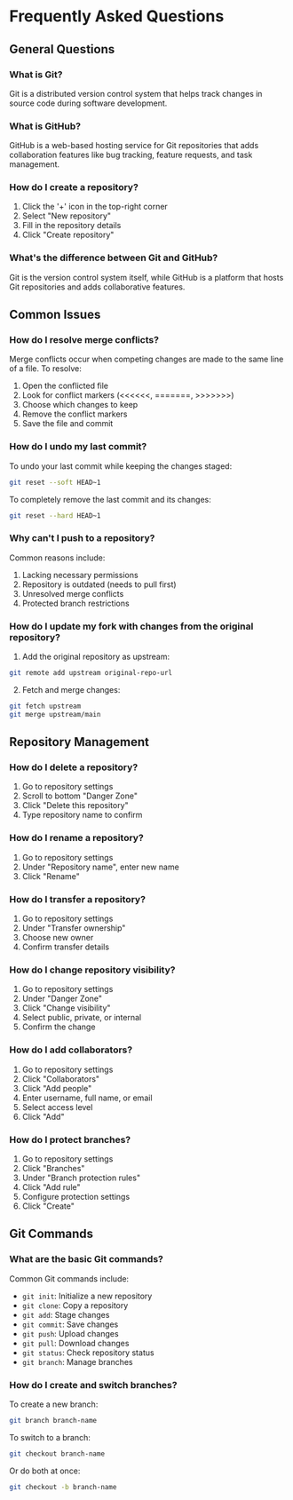 # Frequently Asked Questions

## General Questions

### What is Git?
Git is a distributed version control system that helps track changes in source code during software development.

### What is GitHub?
GitHub is a web-based hosting service for Git repositories that adds collaboration features like bug tracking, feature requests, and task management.

### How do I create a repository?
1. Click the '+' icon in the top-right corner
2. Select "New repository"
3. Fill in the repository details
4. Click "Create repository"

### What's the difference between Git and GitHub?
Git is the version control system itself, while GitHub is a platform that hosts Git repositories and adds collaborative features.

## Common Issues

### How do I resolve merge conflicts?
Merge conflicts occur when competing changes are made to the same line of a file. To resolve:
1. Open the conflicted file
2. Look for conflict markers (<<<<<<, =======, >>>>>>>)
3. Choose which changes to keep
4. Remove the conflict markers
5. Save the file and commit

### How do I undo my last commit?
To undo your last commit while keeping the changes staged:
```bash
git reset --soft HEAD~1
```

To completely remove the last commit and its changes:
```bash
git reset --hard HEAD~1
```

### Why can't I push to a repository?
Common reasons include:
1. Lacking necessary permissions
2. Repository is outdated (needs to pull first)
3. Unresolved merge conflicts
4. Protected branch restrictions

### How do I update my fork with changes from the original repository?
1. Add the original repository as upstream:
```bash
git remote add upstream original-repo-url
```
2. Fetch and merge changes:
```bash
git fetch upstream
git merge upstream/main
```
## Repository Management

### How do I delete a repository?
1. Go to repository settings
2. Scroll to bottom "Danger Zone"
3. Click "Delete this repository"
4. Type repository name to confirm

### How do I rename a repository?
1. Go to repository settings
2. Under "Repository name", enter new name
3. Click "Rename"

### How do I transfer a repository?
1. Go to repository settings
2. Under "Transfer ownership"
3. Choose new owner
4. Confirm transfer details
### How do I change repository visibility?
1. Go to repository settings
2. Under "Danger Zone"
3. Click "Change visibility"
4. Select public, private, or internal
5. Confirm the change

### How do I add collaborators?
1. Go to repository settings
2. Click "Collaborators"
3. Click "Add people"
4. Enter username, full name, or email
5. Select access level
6. Click "Add"

### How do I protect branches?
1. Go to repository settings
2. Click "Branches"
3. Under "Branch protection rules"
4. Click "Add rule"
5. Configure protection settings
6. Click "Create"
## Git Commands

### What are the basic Git commands?
Common Git commands include:
- `git init`: Initialize a new repository
- `git clone`: Copy a repository
- `git add`: Stage changes
- `git commit`: Save changes
- `git push`: Upload changes
- `git pull`: Download changes
- `git status`: Check repository status
- `git branch`: Manage branches

### How do I create and switch branches?
To create a new branch:
```bash
git branch branch-name
```

To switch to a branch:
```bash
git checkout branch-name
```

Or do both at once:
```bash
git checkout -b branch-name
```